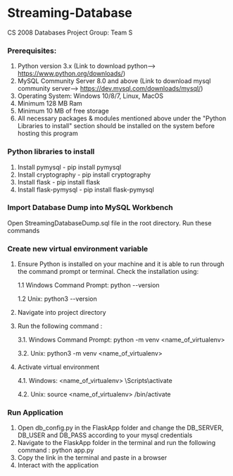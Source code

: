 # Streaming-Database
CS 2008 Databases Project
Group: Team S

### Prerequisites:
1. Python version 3.x (Link to download python--> https://www.python.org/downloads/)
2. MySQL Community Server 8.0 and above (Link to download mysql community server--> https://dev.mysql.com/downloads/mysql/)
3. Operating System: Windows 10/8/7, Linux, MacOS
4. Minimum 128 MB Ram
5. Minimum 10 MB of free storage
6. All necessary packages & modules mentioned above under the "Python Libraries to install" section should be installed on the system before hosting this program

###  Python libraries to install
1. Install pymysql - pip install pymysql
2. Install cryptography - pip install cryptography
3. Install flask - pip install flask
4. Install flask-pymysql - pip install flask-pymysql

###  Import Database Dump into MySQL Workbench
Open StreamingDatabaseDump.sql file in the root directory. Run these commands

### Create new virtual environment variable
1. Ensure Python is installed on your machine and it is able to run through the command prompt or terminal. Check the installation using:
  
  	1.1 Windows Command Prompt:
      		python --version
  
 	 1.2 Unix:
      		python3 --version
      
2. Navigate into project directory
3. Run the following command : 
  
  	3.1. Windows Command Prompt:
      		python -m venv <name_of_virtualenv>
  
  	3.2. Unix:
      		python3 -m venv <name_of_virtualenv>

4. Activate virtual environment 
  
  	4.1. Windows:
     		<name_of_virtualenv> \Scripts\activate
  
  	4.2. Unix:
      		source <name_of_virtualenv> /bin/activate
      
###  Run Application
1. Open db_config.py in the FlaskApp folder and change the DB_SERVER, DB_USER and DB_PASS according to your mysql credentials
2. Navigate to the FlaskApp folder in the terminal and run the following command : 
python app.py
3. Copy the link in the terminal and paste in a browser
4. Interact with the application




